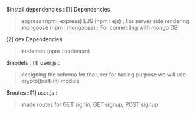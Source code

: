 $install dependencies :
[1] Dependencies

> express (npm i express)
> EJS (npm i ejs) : For server side rendering
> mongoose (npm i mongoose) : For connecting with mongo DB

[2] dev Dependencies

> nodemon (npm i nodemon)

$models :
[1] user.js :

> designing the schema for the user
> for hasing purpose we will use crypto(built-in) module

$routes :
[1] user.js :

> made routes for GET signin, GET signup, POST signup

